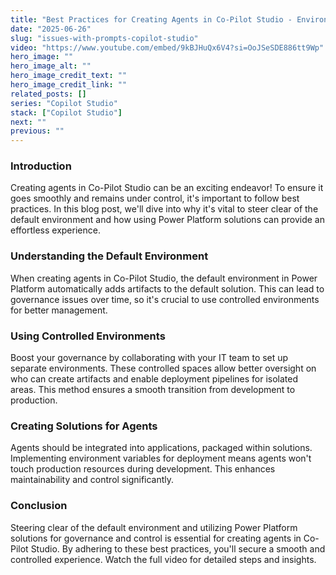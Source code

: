 ```yaml
---
title: "Best Practices for Creating Agents in Co-Pilot Studio - Environments and Solutions"
date: "2025-06-26"
slug: "issues-with-prompts-copilot-studio"
video: "https://www.youtube.com/embed/9kBJHuQx6V4?si=OoJSeSDE886tt9Wp"
hero_image: ""
hero_image_alt: ""
hero_image_credit_text: ""
hero_image_credit_link: ""
related_posts: []
series: "Copilot Studio"
stack: ["Copilot Studio"]
next: ""
previous: ""
---
```


### Introduction
Creating agents in Co-Pilot Studio can be an exciting endeavor! To ensure it goes smoothly and remains under control, it's important to follow best practices. In this blog post, we'll dive into why it's vital to steer clear of the default environment and how using Power Platform solutions can provide an effortless experience.

### Understanding the Default Environment
When creating agents in Co-Pilot Studio, the default environment in Power Platform automatically adds artifacts to the default solution. This can lead to governance issues over time, so it's crucial to use controlled environments for better management.

 

### Using Controlled Environments
Boost your governance by collaborating with your IT team to set up separate environments. These controlled spaces allow better oversight on who can create artifacts and enable deployment pipelines for isolated areas. This method ensures a smooth transition from development to production.

 

### Creating Solutions for Agents
Agents should be integrated into applications, packaged within solutions. Implementing environment variables for deployment means agents won't touch production resources during development. This enhances maintainability and control significantly.

 

### Conclusion
Steering clear of the default environment and utilizing Power Platform solutions for governance and control is essential for creating agents in Co-Pilot Studio. By adhering to these best practices, you'll secure a smooth and controlled experience. Watch the full video for detailed steps and insights.